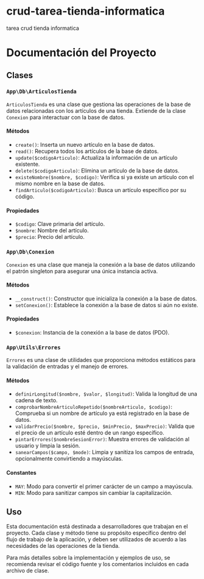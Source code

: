 # crud-tarea-tienda-informatica
tarea crud tienda informatica 
# Documentación del Proyecto

## Clases

### `App\Db\ArticulosTienda`

`ArticulosTienda` es una clase que gestiona las operaciones de la base de datos relacionadas con los artículos de una tienda. Extiende de la clase `Conexion` para interactuar con la base de datos.

#### Métodos

- `create()`: Inserta un nuevo artículo en la base de datos.
- `read()`: Recupera todos los artículos de la base de datos.
- `update($codigoArticulo)`: Actualiza la información de un artículo existente.
- `delete($codigoArticulo)`: Elimina un artículo de la base de datos.
- `existeNombre($nombre, $codigo)`: Verifica si ya existe un artículo con el mismo nombre en la base de datos.
- `findArticulo($codigoArticulo)`: Busca un artículo específico por su código.

#### Propiedades

- `$codigo`: Clave primaria del artículo.
- `$nombre`: Nombre del artículo.
- `$precio`: Precio del artículo.

### `App\Db\Conexion`

`Conexion` es una clase que maneja la conexión a la base de datos utilizando el patrón singleton para asegurar una única instancia activa.

#### Métodos

- `__construct()`: Constructor que inicializa la conexión a la base de datos.
- `setConexion()`: Establece la conexión a la base de datos si aún no existe.

#### Propiedades

- `$conexion`: Instancia de la conexión a la base de datos (PDO).

### `App\Utils\Errores`

`Errores` es una clase de utilidades que proporciona métodos estáticos para la validación de entradas y el manejo de errores.

#### Métodos

- `definirLongitud($nombre, $valor, $longitud)`: Valida la longitud de una cadena de texto.
- `comprobarNombreArticuloRepetido($nombreArticulo, $codigo)`: Comprueba si un nombre de artículo ya está registrado en la base de datos.
- `validarPrecio($nombre, $precio, $minPrecio, $maxPrecio)`: Valida que el precio de un artículo esté dentro de un rango específico.
- `pintarErrores($nombreSesionError)`: Muestra errores de validación al usuario y limpia la sesión.
- `sanearCampos($campo, $mode)`: Limpia y sanitiza los campos de entrada, opcionalmente convirtiendo a mayúsculas.

#### Constantes

- `MAY`: Modo para convertir el primer carácter de un campo a mayúscula.
- `MIN`: Modo para sanitizar campos sin cambiar la capitalización.

## Uso

Esta documentación está destinada a desarrolladores que trabajan en el proyecto. Cada clase y método tiene su propósito específico dentro del flujo de trabajo de la aplicación, y deben ser utilizados de acuerdo a las necesidades de las operaciones de la tienda.

Para más detalles sobre la implementación y ejemplos de uso, se recomienda revisar el código fuente y los comentarios incluidos en cada archivo de clase.

